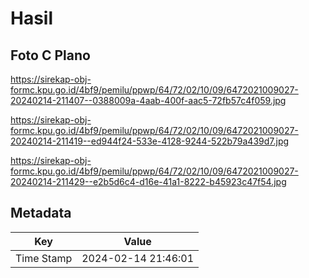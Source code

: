 # Hasil

## Foto C Plano

https://sirekap-obj-formc.kpu.go.id/4bf9/pemilu/ppwp/64/72/02/10/09/6472021009027-20240214-211407--0388009a-4aab-400f-aac5-72fb57c4f059.jpg

https://sirekap-obj-formc.kpu.go.id/4bf9/pemilu/ppwp/64/72/02/10/09/6472021009027-20240214-211419--ed944f24-533e-4128-9244-522b79a439d7.jpg

https://sirekap-obj-formc.kpu.go.id/4bf9/pemilu/ppwp/64/72/02/10/09/6472021009027-20240214-211429--e2b5d6c4-d16e-41a1-8222-b45923c47f54.jpg


## Metadata

| Key        | Value               |
| ---------- | ------------------- |
| Time Stamp | 2024-02-14 21:46:01 |



